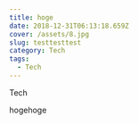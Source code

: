 ```yaml
---
title: hoge
date: 2018-12-31T06:13:18.659Z
cover: /assets/8.jpg
slug: testtesttest
category: Tech
tags:
  - Tech
---
```

Tech

hogehoge
